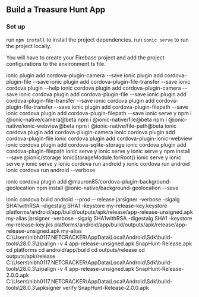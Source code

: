 ## Build a Treasure Hunt App


### Set up
run `npm install` to install the project dependencies.
run `ionic serve` to run the project locally.

You will have to create your Firebase project and add the project configurations to the environment.ts file.

ionic plugin add cordova-plugin-camera --save
ionic plugin add cordova-plugin-file --save
ionic plugin add cordova-plugin-file-transfer --save
ionic cordova plugin --help
ionic cordova plugin add cordova-plugin-camera --save
ionic cordova plugin add cordova-plugin-file --save
ionic plugin add cordova-plugin-file-transfer --save
ionic cordova plugin add cordova-plugin-file-transfer --save
ionic plugin add cordova-plugin-filepath --save
ionic cordova plugin add cordova-plugin-filepath --save
ionic serve
y
npm i @ionic-native/camera@beta
npm i @ionic-native/file@beta
npm i @ionic-native/ionic-webview@beta
npm i @ionic-native/file-path@beta
ionic cordova plugin add cordova-plugin-camera
ionic cordova plugin add cordova-plugin-file
ionic cordova plugin add cordova-plugin-ionic-webview
ionic cordova plugin add cordova-sqlite-storage
ionic cordova plugin add cordova-plugin-filepath
ionic serve
y
ionic serve
y
ionic serve
y
npm install --save @ionic/storage
    IonicStorageModule.forRoot()
ionic serve
y
ionic serve
y
ionic serve
y
ionic cordova run android
y
ionic cordova run android
ionic cordova run android --verbose


ionic cordova plugin add @mauron85/cordova-plugin-background-geolocation
npm install @ionic-native/background-geolocation --save

ionic cordova build android --prod --release
jarsigner -verbose -sigalg SHA1withRSA -digestalg SHA1 -keystore my-release-key.keystore platforms/android/app/build/outputs/apk/release/app-release-unsigned.apk my-alias
jarsigner -verbose -sigalg SHA1withRSA -digestalg SHA1 -keystore my-release-key.jks platforms/android/app/build/outputs/apk/release/app-release-unsigned.apk my-alias
C:\Users\nibh0117.NETCRACKER\AppData\Local\Android\Sdk\build-tools\28.0.3\zipalign -v 4 app-release-unsigned.apk SnapHunt-Release.apk
cd platforms
cd android/app/build
cd outputs/release
cd outputs/apk/release
C:\Users\nibh0117.NETCRACKER\AppData\Local\Android\Sdk\build-tools\28.0.3\zipalign -v 4 app-release-unsigned.apk SnapHunt-Release-2.0.0.apk
C:\Users\nibh0117.NETCRACKER\AppData\Local\Android\Sdk\build-tools\28.0.3\apksigner verify SnapHunt-Release-2.0.0.apk

